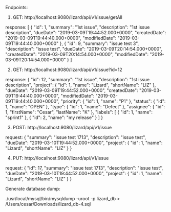 Endpoints:

1. GET: http://localhost:9080/lizard/api/v1/issue/getAll

response:
[
    {
        "id": 1,
        "summary": "1st issue",
        "description": "1st issue description",
        "dueDate": "2019-03-09T19:44:52.000+0000",
        "createdDate": "2019-03-09T19:44:40.000+0000",
        "modifiedDate": "2019-03-09T19:44:40.000+0000"
    },
    {
        "id": 9,
        "summary": "issue test 3",
        "description": "issue test",
        "dueDate": "2019-03-09T20:14:54.000+0000",
        "createdDate": "2019-03-09T20:14:54.000+0000",
        "modifiedDate": "2019-03-09T20:14:54.000+0000"
    }
]

2. GET: http://localhost:9080/lizard/api/v1/issue?id=12

response:
{
    "id": 12,
    "summary": "1st issue",
    "description": "1st issue description",
    "project": {
        "id": 1,
        "name": "Lizard",
        "shortName": "LIZ"
    },
    "dueDate": "2019-03-09T19:44:52.000+0000",
    "createdDate": "2019-03-09T19:44:40.000+0000",
    "modifiedDate": "2019-03-09T19:44:40.000+0000",
    "priority": {
        "id": 1,
        "name": "P1"
    },
    "status": {
        "id": 1,
        "name": "OPEN"
    },
    "type": {
        "id": 1,
        "name": "Defect"
    },
    "assignee": {
        "id": 1,
        "firstName": "Cesar",
        "lastName": "K"
    },
    "labels": [
        {
            "id": 1,
            "name": "sprint1"
        },
        {
            "id": 2,
            "name": "my release"
        }
    ]
}

3. POST: http://localhost:9080/lizard/api/v1/issue

request:
{
	"summary": "issue test 1713",
	"description": "issue test",
	"dueDate": "2019-03-10T19:44:52.000+0000",
	"project": {
        "id": 1,
        "name": "Lizard",
        "shortName": "LIZ"
    }
}

4. PUT: http://localhost:9080/lizard/api/v1/issue

request:
{
    "id": 17,
	"summary": "issue test 1713",
	"description": "issue test",
	"dueDate": "2019-03-10T19:44:52.000+0000",
	"project": {
        "id": 1,
        "name": "Lizard",
        "shortName": "LIZ"
    }
}

Generate database dump:

./usr/local/mysql/bin/mysqldump -uroot -p lizard_db > /Users/cesar/Downloads/lizard_db-4.sql